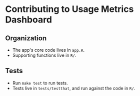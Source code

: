# Contributing to Usage Metrics Dashboard

## Organization

- The app's core code lives in `app.R`.
- Supporting functions live in `R/`.

## Tests

- Run `make test` to run tests.
- Tests live in `tests/testthat`, and run against the code in `R/`.
